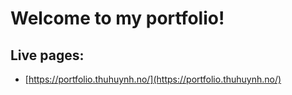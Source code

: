 # Welcome to my portfolio!

## Live pages:

- [https://portfolio.thuhuynh.no/](https://portfolio.thuhuynh.no/)
